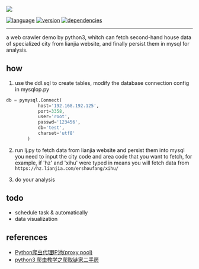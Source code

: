 
![](http://7xry05.com1.z0.glb.clouddn.com/201711281254_646.png)

[![language](https://img.shields.io/badge/python-v3.6.1-blue.svg)]()
[![version](https://img.shields.io/badge/version-1.1-yellowgreen.svg)]()
[![dependencies](https://img.shields.io/badge/dependencies-mysql%20%7C%20reids-green.svg)]()

___

a web crawler demo by python3, whitch can fetch second-hand house data of specialized city from lianjia website, and finally persist them in mysql for analysis. 
 

## how

1. use the ddl.sql to create tables, modify the database connection config in mysqlop.py    
```python
db = pymysql.Connect(
            host='192.168.192.125',
            port=3358,
            user='root',
            passwd='123456',
            db='test',
            charset='utf8'
        )
```

2. run lj.py to fetch data from lianjia website and persist them into mysql    
you need to input the city code and area code that you want to fetch, for example, if 'hz' and 'xihu' were typed in means you will fetch data from `https://hz.lianjia.com/ershoufang/xihu/`

3. do your analysis


## todo

- schedule task & automatically
- data visualization

## references

- [Python爬虫代理IP池(proxy pool)](https://github.com/jhao104/proxy_pool)
- [python3 爬虫教学之爬取链家二手房](https://www.cnblogs.com/Tsukasa/p/6799968.html)